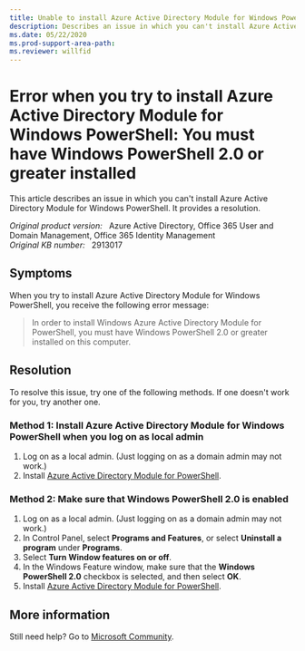 ```yaml
---
title: Unable to install Azure Active Directory Module for Windows PowerShell
description: Describes an issue in which you can't install Azure Active Directory Module for Windows PowerShell. Provides a resolution.
ms.date: 05/22/2020
ms.prod-support-area-path: 
ms.reviewer: willfid
---
```

# Error when you try to install Azure Active Directory Module for Windows PowerShell: You must have Windows PowerShell 2.0 or greater installed

This article describes an issue in which you can't install Azure Active Directory Module for Windows PowerShell. It provides a resolution.

_Original product version:_ &nbsp; Azure Active Directory, Office 365 User and Domain Management, Office 365 Identity Management  
_Original KB number:_ &nbsp; 2913017

## Symptoms

When you try to install Azure Active Directory Module for Windows PowerShell, you receive the following error message:

> In order to install Windows Azure Active Directory Module for PowerShell, you must have Windows PowerShell 2.0 or greater installed on this computer.

## Resolution

To resolve this issue, try one of the following methods. If one doesn't work for you, try another one.

### Method 1: Install Azure Active Directory Module for Windows PowerShell when you log on as local admin

1. Log on as a local admin. (Just logging on as a domain admin may not work.)
2. Install [Azure Active Directory Module for PowerShell](/previous-versions/azure/jj151815(v=azure.100)?redirectedfrom=MSDN#install-the-azure-ad-module).

### Method 2: Make sure that Windows PowerShell 2.0 is enabled

1. Log on as a local admin. (Just logging on as a domain admin may not work.)
2. In Control Panel, select **Programs and Features**, or select **Uninstall a program** under **Programs**.
3. Select **Turn Window features on or off**.
4. In the Windows Feature window, make sure that the **Windows PowerShell 2.0** checkbox is selected, and then select **OK**.
5. Install [Azure Active Directory Module for PowerShell](/previous-versions/azure/jj151815(v=azure.100)?redirectedfrom=MSDN#install-the-azure-ad-module).

## More information

Still need help? Go to [Microsoft Community](https://answers.microsoft.com/).
